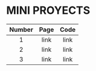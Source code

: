 # MINI PROYECTS

| Number | Page | Code |
| :----: | :--: | :--: |
|   1    | link | link |
|   2    | link | link |
|   3    | link | link |
